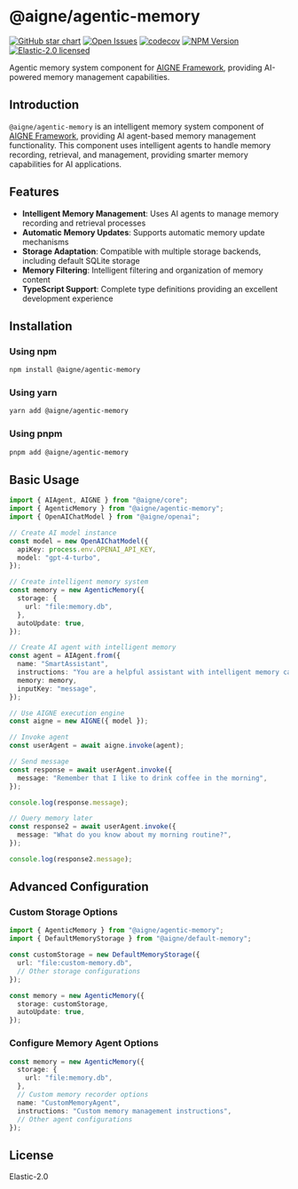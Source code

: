 # @aigne/agentic-memory

[![GitHub star chart](https://img.shields.io/github/stars/AIGNE-io/aigne-framework?style=flat-square)](https://star-history.com/#AIGNE-io/aigne-framework)
[![Open Issues](https://img.shields.io/github/issues-raw/AIGNE-io/aigne-framework?style=flat-square)](https://github.com/AIGNE-io/aigne-framework/issues)
[![codecov](https://codecov.io/gh/AIGNE-io/aigne-framework/graph/badge.svg?token=DO07834RQL)](https://codecov.io/gh/AIGNE-io/aigne-framework)
[![NPM Version](https://img.shields.io/npm/v/@aigne/agentic-memory)](https://www.npmjs.com/package/@aigne/agentic-memory)
[![Elastic-2.0 licensed](https://img.shields.io/npm/l/@aigne/agentic-memory)](https://github.com/AIGNE-io/aigne-framework/blob/main/LICENSE)

Agentic memory system component for [AIGNE Framework](https://github.com/AIGNE-io/aigne-framework), providing AI-powered memory management capabilities.

## Introduction

`@aigne/agentic-memory` is an intelligent memory system component of [AIGNE Framework](https://github.com/AIGNE-io/aigne-framework), providing AI agent-based memory management functionality. This component uses intelligent agents to handle memory recording, retrieval, and management, providing smarter memory capabilities for AI applications.

## Features

* **Intelligent Memory Management**: Uses AI agents to manage memory recording and retrieval processes
* **Automatic Memory Updates**: Supports automatic memory update mechanisms
* **Storage Adaptation**: Compatible with multiple storage backends, including default SQLite storage
* **Memory Filtering**: Intelligent filtering and organization of memory content
* **TypeScript Support**: Complete type definitions providing an excellent development experience

## Installation

### Using npm

```bash
npm install @aigne/agentic-memory
```

### Using yarn

```bash
yarn add @aigne/agentic-memory
```

### Using pnpm

```bash
pnpm add @aigne/agentic-memory
```

## Basic Usage

```typescript
import { AIAgent, AIGNE } from "@aigne/core";
import { AgenticMemory } from "@aigne/agentic-memory";
import { OpenAIChatModel } from "@aigne/openai";

// Create AI model instance
const model = new OpenAIChatModel({
  apiKey: process.env.OPENAI_API_KEY,
  model: "gpt-4-turbo",
});

// Create intelligent memory system
const memory = new AgenticMemory({
  storage: {
    url: "file:memory.db",
  },
  autoUpdate: true,
});

// Create AI agent with intelligent memory
const agent = AIAgent.from({
  name: "SmartAssistant",
  instructions: "You are a helpful assistant with intelligent memory capabilities.",
  memory: memory,
  inputKey: "message",
});

// Use AIGNE execution engine
const aigne = new AIGNE({ model });

// Invoke agent
const userAgent = await aigne.invoke(agent);

// Send message
const response = await userAgent.invoke({
  message: "Remember that I like to drink coffee in the morning",
});

console.log(response.message);

// Query memory later
const response2 = await userAgent.invoke({
  message: "What do you know about my morning routine?",
});

console.log(response2.message);
```

## Advanced Configuration

### Custom Storage Options

```typescript
import { AgenticMemory } from "@aigne/agentic-memory";
import { DefaultMemoryStorage } from "@aigne/default-memory";

const customStorage = new DefaultMemoryStorage({
  url: "file:custom-memory.db",
  // Other storage configurations
});

const memory = new AgenticMemory({
  storage: customStorage,
  autoUpdate: true,
});
```

### Configure Memory Agent Options

```typescript
const memory = new AgenticMemory({
  storage: {
    url: "file:memory.db",
  },
  // Custom memory recorder options
  name: "CustomMemoryAgent",
  instructions: "Custom memory management instructions",
  // Other agent configurations
});
```

## License

Elastic-2.0
